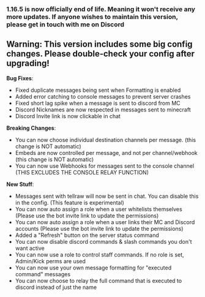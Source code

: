 ### 1.16.5 is now officially end of life. Meaning it won't receive any more updates. If anyone wishes to maintain this version, please get in touch with me on Discord

## Warning: This version includes some big config changes. Please double-check your config after upgrading!

**Bug Fixes**:

* Fixed duplicate messages being sent when Formatting is enabled
* Added error catching to console messages to prevent server crashes
* Fixed short lag spike when a message is sent to discord from MC
* Discord Nicknames are now respected in messages sent to minecraft
* Discord Invite link is now clickable in chat

**Breaking Changes**:

* You can now choose individual destination channels per message. (this change is NOT automatic)
* Embeds are now controlled per message, and not per channel/webhook (this change is NOT automatic)
* You can now use Webhooks for messages sent to the console channel (THIS EXCLUDES THE CONSOLE RELAY FUNCTION)

**New Stuff**:

* Messages sent with tellraw will now be sent in chat. You can disable this in the config. (This feature is experimental)
* You can now auto assign a role when a user whitelists themselves (Please use the bot invite link to update the permissions)
* You can now auto assign a role when a user links their MC and Discord accounts (Please use the bot invite link to update the permissions)
* Added a "Refresh" button on the server status command
* You can now disable discord commands & slash commands you don't want active
* You can now use a role to control staff commands. If no role is set, Admin/Kick perms are used
* You can now use your own message formatting for "executed command" messages
* You can now choose to relay the full command that is executed to discord instead of just the name
